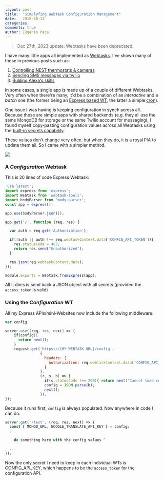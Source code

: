 ```yaml
---
layout: post
title:  "Simplyfing Webtask Configuration Management"
date:   2018-10-13
categories:
comments: true
author: Eugenio Pace
---
```


> Dec 27th, 2023 update: Webtasks have been deprecated.

I have many little apps all implemented as [Webtasks](https://webtask.io). I've shown many of these in previous posts such as:

1. [Controlling NEST thermostats & cameras](/post/2017-11-25-controlling-a-nest-thermostat-with-sms.markdown)
2. [Sending SMS messages via twilio](/post/2017-07-15-using-twilio-and-webtask-to-become-a-better-stoic.markdown)
3. [Bulding Alexa's skills](/post/2016-11-09-Alexa-Auth0.markdown)

In some cases, a single app is made up of a couple of different Webtasks. Very often when there're many, it'd be a combination of an *interactive* and a *batch* one (the former being an [Express based WT](https://webtask.io/docs/editor/templates), the latter a simple [cron](https://webtask.io/docs/cron)).

One issue I was having is keeping configuration in synch across all. Because these are simple apps with shared backends (e.g. they all use the same MongoDB for storage or the same Twilio account for messaging), I found myself copy-pasting configuration values across all Webtasks using the [built-in secrets capability](https://webtask.io/docs/editor/secrets). 

These values don't change very often, but when they do, it is a royal PIA to update them all. So I came with a simpler method. 

![](https://docs.google.com/drawings/d/e/2PACX-1vTQ0CGlHHFq8i42FzvroksFGbLlXbWTbumqb09rVkeNzigtu_CwxzYmORtOHpj6dzPfZ-cQoG28phYE/pub?w=571&h=326)

### A *Configuration* Webtask

This is 20 lines of code Express Webtask:

```js
'use latest';
import express from 'express';
import Webtask from 'webtask-tools';
import bodyParser from 'body-parser';
const app = express();

app.use(bodyParser.json());

app.get('/', function (req, res) {

  var auth = req.get('Authorization');

  if(!auth || auth !== req.webtaskContext.data['CONFIG_API_TOKEN']){
    res.statusCode = 403;
    return res.send("Unauthorized");
  }

  res.json(req.webtaskContext.data);
});

module.exports = Webtask.fromExpress(app);
```

All it does is send back a JSON object with all secrets (provided the `access_token` is valid)

### Using the *Configuration* WT

All my Express APIs/mini-Websites now include the following middleware:

```js
var config;

server.use((req, res, next) => {
    if(config){
      return next();
    }
    request.get('https://{MY WEBTASK URL}/config',
                {
                  headers: {
                    Authorization: req.webtaskContext.data['CONFIG_API_KEY']
                  }
                },
                (r, s, b) => {
                  if(s.statusCode !== 200){ return next('Cannot load configuration');}
                  config = JSON.parse(b);
                  next();
                });
});
```

Because it runs first, `config` is always populated. Now anywhere in code I can do:

```js
server.get('/test', (req, res, next) => {
  const { MONGO_URL, GOOGLE_TRANSLATE_API_KEY } = config; 
  ...

    do something here with the config values ^

  ...
});
```

Now the only secret I need to keep in each individual WTs is CONFIG_API_KEY, which happens to be the `access_token` for the configuration API.
